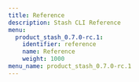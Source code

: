 ```yaml
---
title: Reference
description: Stash CLI Reference
menu:
  product_stash_0.7.0-rc.1:
    identifier: reference
    name: Reference
    weight: 1000
menu_name: product_stash_0.7.0-rc.1
---
```


